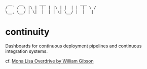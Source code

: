      __   __       ___               ___
    /  ` /  \ |\ |  |  | |\ | |  | |  |  \ /
    \__, \__/ | \|  |  | | \| \__/ |  |   |

continuity
==========

Dashboards for continuous deployment pipelines and continuous integration systems.

cf. [Mona Lisa Overdrive by William Gibson](http://www.lanceolsen.com/monalisaoverdrive.html)
